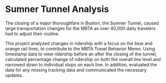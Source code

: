 # Sumner Tunnel Analysis
The closing of a major thoroughfare in Boston, the Sumner Tunnel, caused large transportation changes for the MBTA as over 40,000 daily travelers had to adjust their routine. 

This project analyzed changes in ridership with a focus on the blue and orange rail lines, to contribute to the MBTA Travel Behavior Memo. Using timestamp data to view ridership before an after the closing of the tunnel, calculated percentage change of ridership on both the overall line level and narrowed down to individual stops on each line. In addition, evaluated the data for any missing tracking data and communicated the necessary updates.

